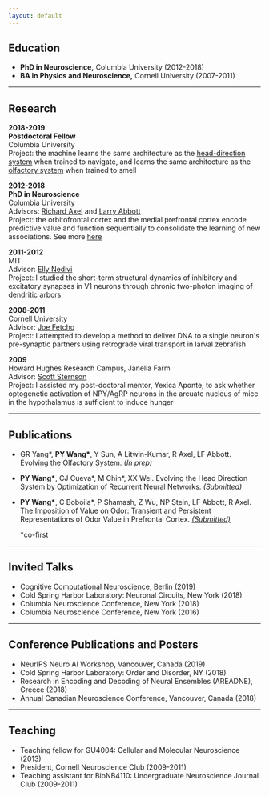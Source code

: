 ```yaml
---
layout: default
---
```


## Education

* **PhD in Neuroscience,** Columbia University (2012-2018)
* **BA in Physics and Neuroscience,** Cornell University (2007-2011)

___
## Research

__2018-2019__<br/>
__Postdoctoral Fellow__<br/>
Columbia University<br/>
Project: the machine learns the same architecture as the [head-direction system](/head_direction.md) when trained to navigate, and learns the same architecture as the [olfactory system](/olfaction_evolution.md) when trained to smell

__2012-2018__<br/>
__PhD in Neuroscience__<br/>
Columbia University<br/>
Advisors:
[Richard Axel](https://zuckermaninstitute.columbia.edu/richard-axel-md) and
[Larry Abbott](https://zuckermaninstitute.columbia.edu/larry-f-abbott-phd) <br/>
Project: the orbitofrontal cortex and the medial prefrontal cortex encode predictive value and function sequentially to consolidate the learning of new associations. See more [here](/project.md)

__2011-2012__<br/>
MIT<br/>
Advisor: [Elly Nedivi](https://nedivilab.mit.edu/) <br/>
Project: I studied the short-term structural dynamics of inhibitory and excitatory synapses in V1 neurons through chronic two-photon imaging of dendritic arbors

__2008-2011__<br/>
Cornell University<br/>
Advisor: [Joe Fetcho](http://pages.nbb.cornell.edu/neurobio/Fetcho/)<br/>
Project: I attempted to develop a method to deliver DNA to a single neuron's pre-synaptic partners using retrograde viral transport in larval zebrafish

__2009__<br/>
Howard Hughes Research Campus, Janelia Farm<br/>
Advisor: [Scott Sternson](https://www.janelia.org/lab/sternson-lab)<br/>
Project: I assisted my post-doctoral mentor, Yexica Aponte, to ask whether optogenetic activation of NPY/AgRP neurons in the arcuate nucleus of mice in the hypothalamus is sufficient to induce hunger

___
## Publications

* GR Yang\*, **PY Wang\***, Y Sun, A Litwin-Kumar, R Axel, LF Abbott. Evolving the Olfactory System. *(In prep)*

* **PY Wang\***, CJ Cueva\*, M Chin\*, XX Wei. Evolving the Head Direction System by Optimization of Recurrent Neural Networks. *(Submitted)*

* **PY Wang\***, C Boboila\*, P Shamash, Z Wu, NP Stein, LF Abbott, R Axel. The Imposition of Value on Odor: Transient and Persistent Representations of Odor Value in Prefrontal Cortex. [*(Submitted)*](https://www.biorxiv.org/content/10.1101/753426v1)

  \*co-first

___
## Invited Talks

* Cognitive Computational Neuroscience, Berlin (2019)
* Cold Spring Harbor Laboratory: Neuronal Circuits, New York (2018)
* Columbia Neuroscience Conference, New York (2018)
* Columbia Neuroscience Conference, New York (2016)

___
## Conference Publications and Posters

* NeurIPS Neuro AI Workshop, Vancouver, Canada (2019)
* Cold Spring Harbor Laboratory: Order and Disorder, NY (2018)
* Research in Encoding and Decoding of Neural Ensembles (AREADNE), Greece (2018)
* Annual Canadian Neuroscience Conference, Vancouver, Canada (2018)

___
## Teaching

* Teaching fellow for GU4004: Cellular and Molecular Neuroscience (2013)
* President, Cornell Neuroscience Club (2009-2011)
* Teaching assistant for BioNB4110: Undergraduate Neuroscience Journal Club  (2009-2011)
